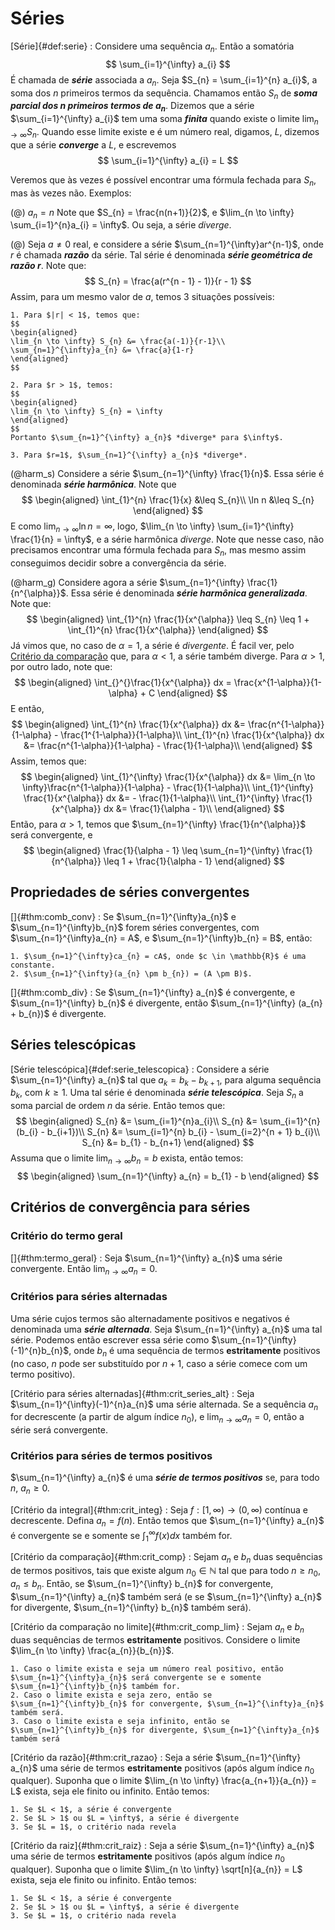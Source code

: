 # Séries

[Série]{#def:serie}
: Considere uma sequência $a_{n}$. Então a somatória
$$
\sum_{i=1}^{\infty} a_{i}
$$
É chamada de ***série*** associada a $a_{n}$.
Seja $S_{n} = \sum_{i=1}^{n} a_{i}$, a soma dos $n$ primeiros termos da sequência. Chamamos então $S_{n}$ de ***soma parcial dos $n$ primeiros termos de $a_{n}$***.
Dizemos que a série $\sum_{i=1}^{\infty} a_{i}$ tem uma soma ***finita*** quando existe o limite $\lim_{n \to \infty} S_{n}$. Quando esse limite existe e é um número real, digamos, $L$, dizemos que a série ***converge*** a $L$, e escrevemos
$$
\sum_{i=1}^{\infty} a_{i} = L
$$

Veremos que às vezes é possível encontrar uma fórmula fechada para $S_{n}$, mas às vezes não.
Exemplos:

(@) $a_{n} = n$
Note que $S_{n} = \frac{n(n+1)}{2}$, e $\lim_{n \to \infty} \sum_{i=1}^{n}a_{i} = \infty$. Ou seja, a série *diverge*.

(@) Seja $a \neq 0$ real, e considere a série $\sum_{n=1}^{\infty}ar^{n-1}$, onde $r$ é chamada ***razão*** da série. Tal série é denominada ***série geométrica de razão $r$***.
Note que:
$$
S_{n} = \frac{a(r^{n - 1} - 1)}{r - 1}
$$
Assim, para um mesmo valor de $a$, temos $3$ situações possíveis:

    1. Para $|r| < 1$, temos que:
    $$
    \begin{aligned}
    \lim_{n \to \infty} S_{n} &= \frac{a(-1)}{r-1}\\
    \sum_{n=1}^{\infty}a_{n} &= \frac{a}{1-r}
    \end{aligned}
    $$

    2. Para $r > 1$, temos:
    $$
    \begin{aligned}
    \lim_{n \to \infty} S_{n} = \infty
    \end{aligned}
    $$
    Portanto $\sum_{n=1}^{\infty} a_{n}$ *diverge* para $\infty$.

    3. Para $r=1$, $\sum_{n=1}^{\infty} a_{n}$ *diverge*.

(@harm_s) Considere a série $\sum_{n=1}^{\infty} \frac{1}{n}$. Essa série é denominada ***série harmônica***.
Note que
$$
\begin{aligned}
\int_{1}^{n} \frac{1}{x} &\leq S_{n}\\
\ln n &\leq S_{n}
\end{aligned}
$$
E como $\lim_{n \to \infty} \ln n = \infty$, logo, $\lim_{n \to \infty} \sum_{i=1}^{\infty} \frac{1}{n} = \infty$, e a série harmônica *diverge*. Note que nesse caso, não precisamos encontrar uma fórmula fechada para $S_{n}$, mas mesmo assim conseguimos decidir sobre a convergência da série.

(@harm_g) Considere agora a série $\sum_{n=1}^{\infty} \frac{1}{n^{\alpha}}$. Essa série é denominada ***série harmônica generalizada***.
Note que:
$$
\begin{aligned}
\int_{1}^{n} \frac{1}{x^{\alpha}} \leq S_{n} \leq 1 + \int_{1}^{n} \frac{1}{x^{\alpha}}
\end{aligned}
$$
Já vimos que, no caso de $\alpha = 1$, a série é *divergente*.
É facil ver, pelo [Critério da comparação](#thm:crit_comp) que, para $\alpha < 1$, a série também diverge.
Para $\alpha > 1$, por outro lado, note que:
$$
\begin{aligned}
\int_{}^{}\frac{1}{x^{\alpha}}  dx = \frac{x^{1-\alpha}}{1-\alpha} + C
\end{aligned}
$$
E então,
$$
\begin{aligned}
\int_{1}^{n} \frac{1}{x^{\alpha}}  dx &=
\frac{n^{1-\alpha}}{1-\alpha} - \frac{1^{1-\alpha}}{1-\alpha}\\
\int_{1}^{n} \frac{1}{x^{\alpha}}  dx &=
\frac{n^{1-\alpha}}{1-\alpha} - \frac{1}{1-\alpha}\\
\end{aligned}
$$
Assim, temos que:
$$
    \begin{aligned}
    \int_{1}^{\infty} \frac{1}{x^{\alpha}}  dx &=
    \lim_{n \to \infty}\frac{n^{1-\alpha}}{1-\alpha} - \frac{1}{1-\alpha}\\
    \int_{1}^{\infty} \frac{1}{x^{\alpha}}  dx &=
    - \frac{1}{1-\alpha}\\
    \int_{1}^{\infty} \frac{1}{x^{\alpha}}  dx &=
    \frac{1}{\alpha - 1}\\
    \end{aligned}
$$
Então, para $\alpha > 1$, temos que $\sum_{n=1}^{\infty} \frac{1}{n^{\alpha}}$ será convergente, e
$$
\begin{aligned}
\frac{1}{\alpha - 1} \leq \sum_{n=1}^{\infty} \frac{1}{n^{\alpha}} \leq 1 + \frac{1}{\alpha - 1}
\end{aligned}
$$

## Propriedades de séries convergentes

[]{#thm:comb_conv}
: Se $\sum_{n=1}^{\infty}a_{n}$ e $\sum_{n=1}^{\infty}b_{n}$ forem séries convergentes, com $\sum_{n=1}^{\infty}a_{n} = A$, e $\sum_{n=1}^{\infty}b_{n} = B$, então:

    1. $\sum_{n=1}^{\infty}ca_{n} = cA$, onde $c \in \mathbb{R}$ é uma constante.
    2. $\sum_{n=1}^{\infty}(a_{n} \pm b_{n}) = (A \pm B)$.

[]{#thm:comb_div}
: Se $\sum_{n=1}^{\infty} a_{n}$ é convergente, e $\sum_{n=1}^{\infty} b_{n}$ é divergente, então $\sum_{n=1}^{\infty} (a_{n} + b_{n})$ é divergente.

## Séries telescópicas

[Série telescópica]{#def:serie_telescopica}
: Considere a série $\sum_{n=1}^{\infty} a_{n}$ tal que $a_{k} = b_{k} - b_{k + 1}$, para alguma sequência $b_{k}$, com $k \geq 1$. Uma tal série é denominada ***série telescópica***.
Seja $S_{n}$ a soma parcial de ordem $n$ da série. Então temos que:
$$
\begin{aligned}
S_{n} &= \sum_{i=1}^{n}a_{i}\\
S_{n} &= \sum_{i=1}^{n}(b_{i} - b_{i+1})\\
S_{n} &= \sum_{i=1}^{n} b_{i} - \sum_{i=2}^{n + 1} b_{i}\\
S_{n} &= b_{1} - b_{n+1}
\end{aligned}
$$
Assuma que o limite $\lim_{n \to \infty} b_{n} = b$ exista, então temos:
$$
\begin{aligned}
\sum_{n=1}^{\infty} a_{n} = b_{1} - b
\end{aligned}
$$

## Critérios de convergência para séries

### Critério do termo geral

[]{#thm:termo_geral}
: Seja $\sum_{n=1}^{\infty} a_{n}$ uma série convergente. Então $\lim_{n \to \infty} a_{n} = 0$.

### Critérios para séries alternadas

Uma série cujos termos são alternadamente positivos e negativos é denominada uma ***série alternada***.
Seja $\sum_{n=1}^{\infty} a_{n}$ uma tal série. Podemos então escrever essa série como $\sum_{n=1}^{\infty}(-1)^{n}b_{n}$, onde $b_{n}$ é uma sequência de termos **estritamente** positivos (no caso, $n$ pode ser substituído por $n + 1$, caso a série comece com um termo positivo).

[Critério para séries alternadas]{#thm:crit_series_alt}
: Seja $\sum_{n=1}^{\infty}(-1)^{n}a_{n}$ uma série alternada. Se a sequência $a_{n}$ for decrescente (a partir de algum índice $n_{0}$), e $\lim_{n \to \infty} a_{n} = 0$, então a série será convergente.

### Critérios para séries de termos positivos

$\sum_{n=1}^{\infty} a_{n}$ é uma ***série de termos positivos*** se, para todo $n$, $a_{n} \geq 0$.

[Critério da integral]{#thm:crit_integ}
: Seja $f : [1, \infty) \to (0, \infty)$ contínua e decrescente. Defina $a_{n} = f(n)$. Então temos que $\sum_{n=1}^{\infty} a_{n}$ é convergente se e somente se $\int_{1}^{\infty}f(x) dx$ também for.

[Critério da comparação]{#thm:crit_comp}
: Sejam $a_{n}$ e $b_{n}$ duas sequências de termos positivos, tais que existe algum $n_{0} \in \mathbb{N}$ tal que para todo $n \geq n_{0}$, $a_{n} \leq b_{n}$. Então, se $\sum_{n=1}^{\infty} b_{n}$ for convergente, $\sum_{n=1}^{\infty} a_{n}$ também será (e se $\sum_{n=1}^{\infty} a_{n}$ for divergente, $\sum_{n=1}^{\infty} b_{n}$ também será).

[Critério da comparação no limite]{#thm:crit_comp_lim}
: Sejam $a_{n}$ e $b_{n}$ duas sequências de termos **estritamente** positivos. Considere o limite $\lim_{n \to \infty} \frac{a_{n}}{b_{n}}$.

    1. Caso o limite exista e seja um número real positivo, então $\sum_{n=1}^{\infty}a_{n}$ será convergente se e somente $\sum_{n=1}^{\infty}b_{n}$ também for.
    2. Caso o limite exista e seja zero, então se $\sum_{n=1}^{\infty}b_{n}$ for convergente, $\sum_{n=1}^{\infty}a_{n}$ também será.
    3. Caso o limite exista e seja infinito, então se $\sum_{n=1}^{\infty}b_{n}$ for divergente, $\sum_{n=1}^{\infty}a_{n}$ também será

[Critério da razão]{#thm:crit_razao}
: Seja a série $\sum_{n=1}^{\infty} a_{n}$ uma série de termos **estritamente** positivos (após algum índice $n_{0}$ qualquer). Suponha que o limite $\lim_{n \to \infty} \frac{a_{n+1}}{a_{n}} = L$ exista, seja ele finito ou infinito. Então temos:

    1. Se $L < 1$, a série é convergente
    2. Se $L > 1$ ou $L = \infty$, a série é divergente
    3. Se $L = 1$, o critério nada revela

[Critério da raiz]{#thm:crit_raiz}
: Seja a série $\sum_{n=1}^{\infty} a_{n}$ uma série de termos **estritamente** positivos (após algum índice $n_{0}$ qualquer). Suponha que o limite $\lim_{n \to \infty} \sqrt[n]{a_{n}} = L$ exista, seja ele finito ou infinito. Então temos:

    1. Se $L < 1$, a série é convergente
    2. Se $L > 1$ ou $L = \infty$, a série é divergente
    3. Se $L = 1$, o critério nada revela
